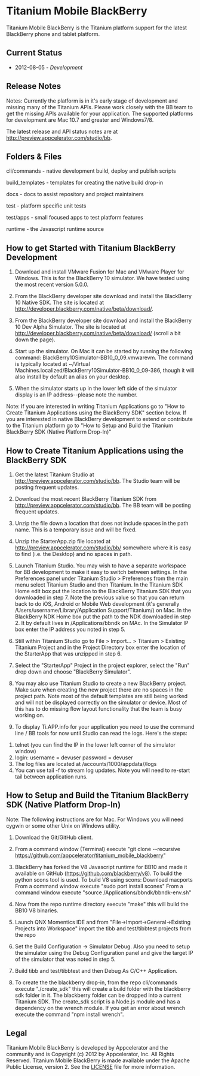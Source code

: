 Titanium Mobile BlackBerry
==========================

Titanium Mobile BlackBerry is the Titanium platform support for the latest BlackBerry phone and tablet platform.

Current Status
--------------

* 2012-08-05 - _Development_

Release Notes
-------------

Notes: Currently the platform is in it's early stage of development and  missing many of the Titanium APIs. Please work closely with the BB team to get the missing APIs available for your application. The supported platforms for development are Mac 10.7 and greater and Windows7/8.

The latest release and API status notes are at http://preview.appcelerator.com/studio/bb.

Folders & Files
---------------

cli/commands - native development build, deploy and publish scripts

build_templates - templates for creating the native build drop-in

docs - docs to assist repository and project maintainers

test - platform specific unit tests

test/apps - small focused apps to test platform features

runtime -  the Javascript runtime source


How to get Started with Titanium BlackBerry Development
-------------------------------------------------------

1) Download and install VMware Fusion for Mac and VMware Player for Windows. This is for the BlackBerry 10 simulator. We have tested using the most recent version 5.0.0.

2) From the BlackBerry developer site download and install the BlackBerry 10 Native SDK. The site is located at http://developer.blackberry.com/native/beta/download/. 

3) From the BlackBerry developer site download and install the BlackBerry 10 Dev Alpha Simulator. The site is located at http://developer.blackberry.com/native/beta/download/ (scroll a bit down the page).

4) Start up the simulator. On Mac it can be started by running the following command: BlackBerry10Simulator-BB10_0_09.vmwarevm. The command is typically located at ~/Virtual Machines.localized/BlackBerry10Simulator-BB10_0_09-386, though it will also install by default an alias on your desktop.

5) When the simulator starts up in the lower left side of the simulator display is an IP address--please note the number.

Note: If you are interested in writing Titanium Applications go to "How to Create Titanium Applications using the BlackBerry SDK" section below. If you are interested in native BlackBerry development to extend or contribute to the Titanium platform go to "How to Setup and Build the Titanium BlackBerry SDK (Native Platform Drop-In)"


How to Create Titanium Applications using the BlackBerry SDK
------------------------------------------------------------

1) Get the latest Titanium Studio at http://preview.appcelerator.com/studio/bb. The Studio team will be posting frequent updates.

2) Download the most recent BlackBerry Titanium SDK from http://preview.appcelerator.com/studio/bb. The BB team will be posting frequent updates.

3) Unzip the file down a location that does not include spaces in the path name. This is a temporary issue and will be fixed.

4) Unzip the StarterApp.zip file located at http://preview.appcelerator.com/studio/bb/ somewhere where it is easy to find (i.e. the Desktop) and no spaces in path.

5) Launch Titanium Studio. You may wish to have a separate workspace for BB development to make it easy to switch between settings.
In the Preferences panel under Titanium Studio > Preferences from the main menu select Titanium Studio and then Titanium.
In the Titanium SDK Home edit box put the location to the BlackBerry Titanium SDK that you downloaded in step 7. Note the previous value so that you can return back to do iOS, Android or Mobile Web development (it's generally /Users/username/Library/Application Support/Titanium/) on Mac.
In the BlackBerry NDK Home box put the path to the NDK downloaded in step 2. It by default lives in /Applications/bbndk on MAc.
In the Simulator IP box enter the IP address you noted in step 5.

6) Still within Titanium Studio go to File > Import... > Titanium > Existing Titanium Project and in the Project Directory box enter the location of the StarterApp that was unzipped in step 6.

7) Select the "StarterApp" Project in the project explorer, select the "Run" drop down and choose "BlackBerry Simulator".

8) You may also use Titanium Studio to create a new BlackBerry project. Make sure when creating the new project there are no spaces in the project path. Note most of the default templates are still being worked and will not be displayed correctly on the simulator or device. Most of this has to do missing flow layout functionality that the team is busy working on.

9) To display Ti.APP.info for your application you need to use the command line / BB tools for now until Studio can read the logs. Here's the steps:

1. telnet <simulator ip>  (you can find the IP in the lower left corner of the simulator window)
2. login: username = devuser password = devuser
3. The log files are located at /accounts/1000/appdata/<your app id>/logs
4. You can use tail -f to stream log updates. Note you will need to re-start tail between application runs. 


How to Setup and Build the Titanium BlackBerry SDK (Native Platform Drop-In)
----------------------------------------------------------------------------

Note: The following instructions are for Mac. For Windows you will need cygwin or some other Unix on Windows utility.

1) Download the Git/GitHub client. 

2) From a command window (Terminal) execute "git clone --recursive https://github.com/appcelerator/titanium_mobile_blackberry"

3) BlackBerry has forked the V8 Javascript runtime for BB10 and made it available on GitHub (https://github.com/blackberry/v8). To build
the python scons tool is used. To build V8 using scons:
	Download macports
	From a command window execute "sudo port install scones"
	From a command window execute "source /Applications/bbndk/bbndk-env.sh"

4) Now from the repo runtime directory execute "make" this will build the BB10 V8 binaries.

5) Launch QNX Momentics IDE and from "File->Import->General->Existing Projects into Workspace" import the tibb and test/tibbtest projects from the repo

6) Set the Build Configuration -> Simulator Debug. Also you need to setup the simulator using the Debug Configuration panel and give the target IP of the simulator that was noted in step 5.

7) Build tibb and test/tibbtest and then Debug As C/C++ Application.

8) To create the the blackberry drop-in, from the repo cli/commands execute "./create_sdk" this will create a build folder with the blackberry sdk folder in it. The blackberry folder can be dropped into a current Titanium SDK. The create_sdk script is a Node.js module and has a dependency on the 
wrench module. If you get an error about wrench execute the command "npm install wrench".

Legal
------

Titanium Mobile BlackBerry is developed by Appcelerator and the community and is Copyright (c) 2012 by Appcelerator, Inc. All Rights Reserved.
Titanium Mobile BlackBerry is made available under the Apache Public License, version 2.  See the [LICENSE](https://github.com/appcelerator/titanium_mobile_blackberry/blob/master/LICENSE) file for more information.
